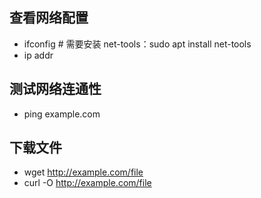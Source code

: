 ## 查看网络配置
* ifconfig  # 需要安装 net-tools：sudo apt install net-tools
* ip addr

## 测试网络连通性
* ping example.com

## 下载文件
* wget http://example.com/file
* curl -O http://example.com/file
